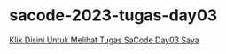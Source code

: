 # sacode-2023-tugas-day03
[Klik Disini Untuk Melihat Tugas SaCode Day03 Saya](https://adrianoaffar.github.io/sacode-2023-tugas-day03/)
